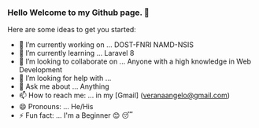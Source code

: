 ### Hello Welcome to my Github page.  👋


Here are some ideas to get you started:

- 🔭 I’m currently working on ... DOST-FNRI NAMD-NSIS
- 🌱 I’m currently learning ... Laravel 8 
- 👯 I’m looking to collaborate on ... Anyone with a high knowledge in Web Development 
- 🤔 I’m looking for help with ... 
- 💬 Ask me about ... Anything 
- 📫 How to reach me: ... in my [Gmail] (veranaangelo@gmail.com)
- 😄 Pronouns: ... He/His
- ⚡ Fun fact: ... I'm a Beginner :blush: :sleeping:

